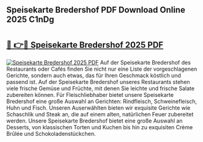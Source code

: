 ## Speisekarte Bredershof PDF Download Online 2025 C1nDg

# <h2><a href="http://gc9ab8.nevu.top/?p=Speisekarte+Bredershof">🔗 👉🔴 Speisekarte Bredershof 2025 PDF</a></h2>

[![Speisekarte Bredershof 2025 PDF](https://i.imgur.com/dBaPXMq.png)](http://gc9ab8.nevu.top/?p=Speisekarte+Bredershof)
Auf der Speisekarte Bredershof des Restaurants oder Cafés finden Sie nicht nur eine Liste der vorgeschlagenen Gerichte, sondern auch etwas, das für Ihren Geschmack köstlich und passend ist. Auf der Speisekarte Bredershof unseres Restaurants stehen viele frische Gemüse und Früchte, mit denen Sie leichte und frische Salate zubereiten können. Für Fleischliebhaber bietet unsere Speisekarte Bredershof eine große Auswahl an Gerichten: Rindfleisch, Schweinefleisch, Huhn und Fisch. Unseren Auserwählten bieten wir exquisite Gerichte wie Schaschlik und Steak an, die auf einem alten, natürlichen Feuer zubereitet werden. Unsere Speisekarte Bredershof bietet eine große Auswahl an Desserts, von klassischen Torten und Kuchen bis hin zu exquisiten Crème Brûlée und Schokoladenstückchen.
